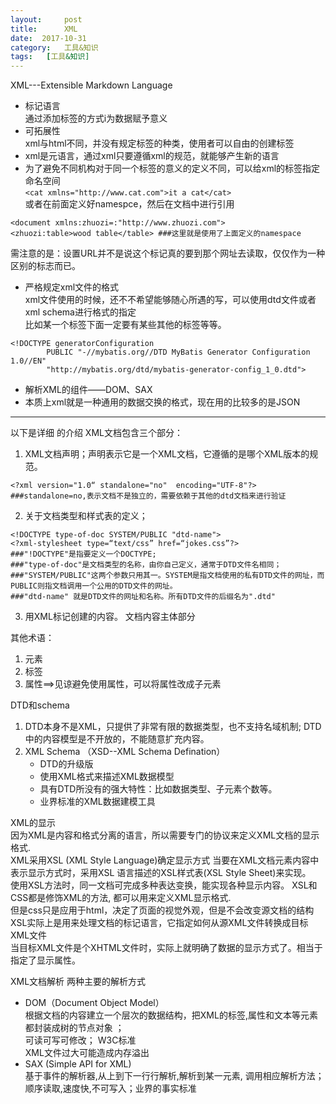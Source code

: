 ```yaml
---
layout:     post
title:      XML
date:  2017-10-31
category:   工具&知识
tags:   [工具&知识]
---
```

XML---Extensible Markdown Language
- 标记语言   
通过添加标签的方式i为数据赋予意义
- 可拓展性  
xml与html不同，并没有规定标签的种类，使用者可以自由的创建标签
- xml是元语言，通过xml只要遵循xml的规范，就能够产生新的语言  
- 为了避免不同机构对于同一个标签的意义的定义不同，可以给xml的标签指定命名空间  
`<cat xmlns="http://www.cat.com">it a cat</cat>`  
或者在前面定义好namespce，然后在文档中进行引用  
```
<document xmlns:zhuozi=:"http://www.zhuozi.com">
<zhuozi:table>wood table</table> ###这里就是使用了上面定义的namespace
```
需注意的是：设置URL并不是说这个标记真的要到那个网址去读取，仅仅作为一种区别的标志而已。 
- 严格规定xml文件的格式  
xml文件使用的时候，还不不希望能够随心所遇的写，可以使用dtd文件或者xml schema进行格式的指定  
比如某一个标签下面一定要有某些其他的标签等等。  
```
<!DOCTYPE generatorConfiguration
        PUBLIC "-//mybatis.org//DTD MyBatis Generator Configuration 1.0//EN"
        "http://mybatis.org/dtd/mybatis-generator-config_1_0.dtd">
```
- 解析XML的组件——DOM、SAX
- 本质上xml就是一种通用的数据交换的格式，现在用的比较多的是JSON  
  
    
----
以下是详细 的介绍
XML文档包含三个部分：  
1. XML文档声明；声明表示它是一个XML文档，它遵循的是哪个XML版本的规范。  
```
<?xml version="1.0“ standalone="no"  encoding="UTF-8"?> 
###standalone=no,表示文档不是独立的，需要依赖于其他的dtd文档来进行验证  
```
2. 关于文档类型和样式表的定义；
```
<!DOCTYPE type-of-doc SYSTEM/PUBLIC "dtd-name"> 
<?xml-stylesheet type=“text/css” href=“jokes.css”?>
###"!DOCTYPE"是指要定义一个DOCTYPE;
###"type-of-doc"是文档类型的名称，由你自己定义，通常于DTD文件名相同；
###"SYSTEM/PUBLIC"这两个参数只用其一。SYSTEM是指文档使用的私有DTD文件的网址，而PUBLIC则指文档调用一个公用的DTD文件的网址。
###"dtd-name" 就是DTD文件的网址和名称。所有DTD文件的后缀名为".dtd" 
```
3. 用XML标记创建的内容。 文档内容主体部分 

其他术语：  
1. 元素 
2. 标签
3. 属性==>见谅避免使用属性，可以将属性改成子元素    
  
 DTD和schema  
1. DTD本身不是XML，只提供了非常有限的数据类型，也不支持名域机制; DTD中的内容模型是不开放的，不能随意扩充内容。 
2. XML Schema （XSD--XML Schema Defination）
    - DTD的升级版
    - 使用XML格式来描述XML数据模型
    - 具有DTD所没有的强大特性：比如数据类型、子元素个数等。
    - 业界标准的XML数据建模工具  

XML的显示  
因为XML是内容和格式分离的语言，所以需要专门的协议来定义XML文档的显示格式.  
XML采用XSL (XML Style Language)确定显示方式
当要在XML文档元素内容中表示显示方式时，采用XSL 语言描述的XSL样式表(XSL Style Sheet)来实现。  
使用XSL方法时，同一文档可完成多种表达变换，能实现各种显示内容。
XSL和CSS都是修饰XML的方法, 都可以用来定义XML显示格式.  
但是css只是应用于html，决定了页面的视觉外观，但是不会改变源文档的结构  
XSL实际上是用来处理文档的标记语言，它指定如何从源XML文件转换成目标XML文件  
当目标XML文件是个XHTML文件时，实际上就明确了数据的显示方式了。相当于指定了显示属性。  
  
    
      
XML文档解析
两种主要的解析方式
- DOM（Document Object Model）  
	根据文档的内容建立一个层次的数据结构，把XML的标签,属性和文本等元素都封装成树的节点对象  ；  
	可读可写可修改； W3C标准  
	XML文件过大可能造成内存溢出
- SAX (Simple API for XML)  
	基于事件的解析器,从上到下一行行解析,解析到某一元素, 调用相应解析方法；  
	顺序读取,速度快,不可写入；业界的事实标准  










